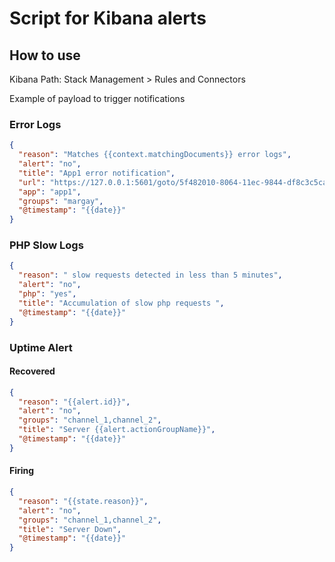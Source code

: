 # Script for Kibana alerts 
## How to use

Kibana Path: Stack Management > Rules and Connectors

Example of payload to trigger notifications
### Error Logs
```json
{
  "reason": "Matches {{context.matchingDocuments}} error logs",
  "alert": "no",
  "title": "App1 error notification",
  "url": "https://127.0.0.1:5601/goto/5f482010-8064-11ec-9844-df8c3c5ca50c",
  "app": "app1",
  "groups": "margay",
  "@timestamp": "{{date}}"
}
```
### PHP Slow Logs
```json
{
  "reason": " slow requests detected in less than 5 minutes",
  "alert": "no",
  "php": "yes",
  "title": "Accumulation of slow php requests ",
  "@timestamp": "{{date}}"
}
```
### Uptime Alert
#### Recovered
```json
{
  "reason": "{{alert.id}}",
  "alert": "no",
  "groups": "channel_1,channel_2",
  "title": "Server {{alert.actionGroupName}}",
  "@timestamp": "{{date}}"
}
```
#### Firing
```json
{
  "reason": "{{state.reason}}",
  "alert": "no",
  "groups": "channel_1,channel_2",
  "title": "Server Down",
  "@timestamp": "{{date}}"
}
```
